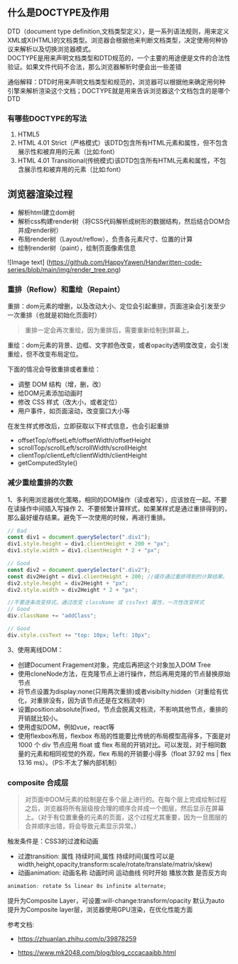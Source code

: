 ## 什么是DOCTYPE及作用
DTD（document type definition,文档类型定义），是一系列语法规则，用来定义XML或X(HTML)的文档类型。浏览器会根据他来判断文档类型，决定使用何种协议来解析以及切换浏览器模式。  
DOCTYPE是用来声明文档类型和DTD规范的，一个主要的用途便是文件的合法性验证。如果文件代码不合法，那么浏览器解析时便会出一些差错

通俗解释：DTD时用来声明文档类型和规范的，浏览器可以根据他来确定用何种引擎来解析渲染这个文档；DOCTYPE就是用来告诉浏览器这个文档包含的是哪个DTD
### 有哪些DOCTYPE的写法
1. HTML5 <!DOCTYPE html>
2. HTML 4.01 Strict（严格模式）该DTD包含所有HTML元素和属性，但不包含展示性和被弃用的元素（比如:font）
3. HTML 4.01 Transitional(传统模式)该DTD包含所有HTML元素和属性，不包含展示性和被弃用的元素（比如:font）
## 浏览器渲染过程
- 解析html建立dom树
- 解析css构建render树（将CSS代码解析成树形的数据结构，然后结合DOM合并成render树）
- 布局render树（Layout/reflow），负责各元素尺寸、位置的计算
- 绘制render树（paint），绘制页面像素信息
<!-- - 浏览器会将各层的信息发送给GPU（GPU进程：最多一个，用于3D绘制等），GPU会将各层合成（composite），显示在屏幕上。 -->


![Image text]
(https://github.com/HappyYawen/Handwritten-code-series/blob/main/img/render_tree.png)

### 重排（Reflow）和重绘（Repaint）
重排：dom元素的增删，以及改动大小、定位会引起重排，页面渲染会引发至少一次重排（也就是初始化页面时）

> 重排一定会再次重绘，因为重排后，需要重新绘制到屏幕上。

重绘：dom元素的背景、边框、文字颜色改变，或者opacity透明度改变，会引发重绘，但不改变布局定位。

下面的情况会导致重排或者重绘：
- 调整 DOM 结构（增，删，改）
- 给DOM元素添加动画时
- 修改 CSS 样式（改大小，或者定位）
- 用户事件，如页面滚动，改变窗口大小等

在发生样式修改后，立即获取以下样式信息，也会引起重排
- offsetTop/offsetLeft/offsetWidth/offsetHeight
- scrollTop/scrollLeft/scrollWidth/scrollHeight
- clientTop/clientLeft/clientWidth/clientHeight
- getComputedStyle()

### 减少重绘重排的次数
1、多利用浏览器优化策略，相同的DOM操作（读或者写），应该放在一起。不要在读操作中间插入写操作
2、不要频繁计算样式，如果某样式是通过重排得到的，那么最好缓存结果。避免下一次使用的时候，再进行重排。
```javascript
// Bad
const div1 = document.querySelector(".div1");
div1.style.height = div1.clientHeight + 200 + "px";
div1.style.width = div1.clientHeight * 2 + "px";

// Good
const div2 = document.querySelector(".div2");
const div2Height = div1.clientHeight + 200; //缓存通过重排得到的计算结果。
div2.style.height = div2Height + "px";
div2.style.width = div2Height * 2 + "px";
```
```javascript
//不要逐条改变样式。通过改变 className 或 cssText 属性，一次性改变样式
// Good
div.className += "addClass";

// Good
div.style.cssText += "top: 10px; left: 10px";
```
3、使用离线DOM：
- 创建Document Fragement对象，完成后再把这个对象加入DOM Tree
- 使用cloneNode方法，在克隆节点上进行操作，然后再用克隆的节点替换原始节点
- 将节点设置为display:none(只用两次重排)或者visibilty:hidden（对重绘有优化，对重排没有，因为该节点还是在文档流中）
- 设置position:absolute|fixed，节点会脱离文档流，不影响其他节点，重排的开销就比较小。
- 使用虚拟DOM，例如vue，react等
- 使用flexbox布局，flexbox 布局的性能要比传统的布局模型高得多，下面是对 1000 个 div 节点应用 float 或 flex 布局的开销对比。可以发现，对于相同数量的元素和相同视觉的外观，flex 布局的开销要小得多（float 37.92 ms | flex 13.16 ms）。（PS:不太了解内部机制）

### composite 合成层
> 对页面中DOM元素的绘制是在多个层上进行的。在每个层上完成绘制过程之后，浏览器将所有层级按合理的顺序合并成一个图层，然后显示在屏幕上。（对于有位置重叠的元素的页面，这个过程尤其重要，因为一旦图层的合并顺序出错，将会导致元素显示异常。）

触发条件是：CSS3的过渡和动画
- 过渡transition: 属性 持续时间,属性 持续时间(属性可以是width,height,opacity,transform:scale/rotate/translate/matrix/skew)
- 动画animation: 动画名称 动画时间 运动曲线 何时开始 播放次数 是否反方向
```css
animation: rotate 5s linear 0s infinite alternate;
```
提升为Composite Layer，可设置:will-change:transform/opacity
默认为auto
提升为Composite layer层，浏览器使用GPU渲染，在优化性能方面


参考文档:
- https://zhuanlan.zhihu.com/p/39878259

- https://www.mk2048.com/blog/blog_cccacaajbb.html